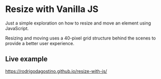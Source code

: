 # Resize with Vanilla JS

Just a simple exploration on how to resize and move an element using JavaScript.

Resizing and moving uses a 40-pixel grid structure behind the scenes to provide a better user experience. 


## Live example

https://rodrigodagostino.github.io/resize-with-js/